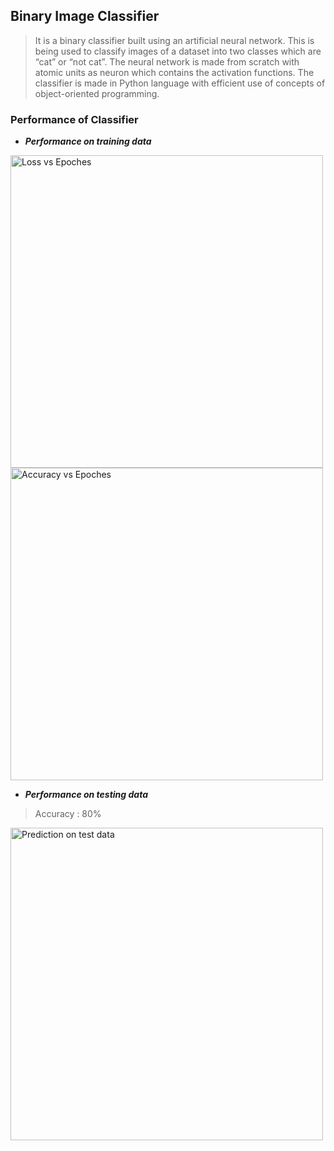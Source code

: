## Binary Image Classifier 

> It is a binary classifier built using an artificial neural network. This is being used to classify images of a dataset into two classes which are “cat” or “not cat”. The neural network is made from scratch with atomic units as neuron which contains the activation functions. The classifier is made in Python language with efficient use of concepts of object-oriented programming.

### Performance of Classifier

+ ___Performance on training data___

<img src="https://github.com/pushkarjain1009/Binary-Image-Classifier/blob/master/Images/Figure_1.png" alt="Loss vs Epoches" width="500"/>
<img src="https://github.com/pushkarjain1009/Binary-Image-Classifier/blob/master/Images/Figure_2.png" alt="Accuracy vs Epoches" width="500"/>

+ ___Performance on testing data___

> Accuracy : 80%
<img src="https://github.com/pushkarjain1009/Binary-Image-Classifier/blob/master/Images/Figure_3.png" alt="Prediction on test data" width="500"/>
